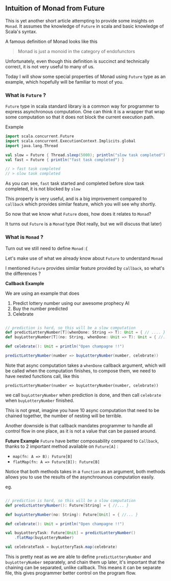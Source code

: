 ## Intuition of Monad from Future

This is yet another short article attempting to provide some
insights on `Monad`. It assumes the knowledge of `Future` in scala and
basic knowledge of Scala's syntax.

A famous definition of Monad looks like this

> Monad is just a monoid in the category of endofunctors

Unfortunately, even though this definition is succinct and technically correct,
it is not very useful to many of us.

Today I will show some special properties of Monad using `Future` type as
an example, which hopefully will be familiar to most of you.

### What is `Future` ?

`Future` type in scala standard library is a common way for programmer to express
asynchronous computation. One can think it is a wrapper that wrap some computation
so that it does not block the current execution path.

Example

```scala
import scala.concurrent.Future
import scala.concurrent.ExecutionContext.Implicits.global
import java.lang.Thread

val slow = Future { Thread.sleep(5000); println("slow task completed") }
val fast = Future { println("fast task completed") }

// > fast task completed
// > slow task completed
```

As you can see, `fast` task started and completed before slow task completed,
it is not blocked by `slow`

This property is very useful, and is a big improvement compared to `callback` which
provides similar feature, which you will see why shortly.

So now that we know what `Future` does, how does it relates to `Monad`?

It turns out `Future` is a `Monad` type (Not really, but we will discuss that later)

### What is `Monad` ?

Turn out we still need to define `Monad` :(

Let's make use of what we already know about `Future` to understand `Monad`

I mentioned `Future` provides similar feature provided by `callback`, so what's the differences ?

**Callback Example**

We are using an example that does

1. Predict lottery number using our awesome prophecy AI
2. Buy the number predicted
3. Celebrate

```scala

// prediction is hard, so this will be a slow computation
def predictLotteryNumber[T](whenDone: String => T): Unit = { // .... }
def buyLotteryNumber[T](no: String, whenDone: Unit => T): Unit = { //... }

def celebrate(): Unit = println("Open champagne !!")

predictLotteryNumber(number => buyLotteryNumber(number, celebrate))
```

Note that async computation takes a `whenDone` callback
argument, which will be called when the computation finishes, to compose them,
we need to have nested functions call, like this

`predictLotteryNumber(number => buyLotteryNumber(number, celebrate))`

we call `buyLotteryNumber` when prediction is done,
and then call `celebrate` when `buyLotteryNumber` finished.

This is not great, imagine you have 10 async computation that need to
be chained together, the number of nesting will be terrible.

Another downside is that callback mandates programmer to handle all control
flow in one place, as it is not a value that can be passed around.

**Future Example**
`Future` have better composability compared to `Callback`,
thanks to 2 important method available on `Future[A]` :

* `map(fn: A => B): Future[B]`
* `flatMap(fn: A => Future[B]): Future[B]`

Notice that both methods takes in a `function` as an argument, both methods allows you to
use the results of the asynchrounous computation easily.

eg.
```scala

// prediction is hard, so this will be a slow computation
def predictLotteryNumber(): Future[String] = { //... }

def buyLotteryNumber(no: String): Future[Unit] = { //... }

def celebrate(): Unit = println("Open champagne !!")

val buyLotteryTask: Future[Unit] = predictLotteryNumber()
    .flatMap(buyLotteryNumber)

val celebrateTask = buyLotteryTask.map(celebrate)

```

This is pretty neat as we are able to define `predictLotteryNumber` and `buyLotteryNumber`
separately, and chain them up later, it's important that the chaining can be separated,
unlike callback. This means it can be separate file, this gives programmer better control
on the program flow.

